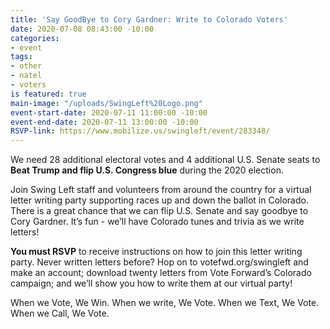 ```yaml
---
title: 'Say GoodBye to Cory Gardner: Write to Colorado Voters'
date: 2020-07-08 08:43:00 -10:00
categories:
- event
tags:
- other
- natel
- voters
is featured: true
main-image: "/uploads/SwingLeft%20Logo.png"
event-start-date: 2020-07-11 11:00:00 -10:00
event-end-date: 2020-07-11 13:00:00 -10:00
RSVP-link: https://www.mobilize.us/swingleft/event/283348/
---
```


We need 28 additional electoral votes and 4 additional U.S. Senate seats to **Beat Trump and flip U.S. Congress blue** during the 2020 election.  

Join Swing Left staff and volunteers from around the country for a virtual letter writing party supporting races up and down the ballot in Colorado. There is a great chance that we can flip U.S. Senate and say goodbye to Cory Gardner.  It’s fun - we’ll have Colorado tunes and trivia as we write letters!

**You must RSVP** to receive instructions on how to join this letter writing party. Never written letters before? Hop on to votefwd.org/swingleft and make an account; download twenty letters from Vote Forward’s Colorado campaign; and we’ll show you how to write them at our virtual party!

When we Vote, We Win. When we write, We Vote. When we Text, We Vote. When we Call, We Vote.